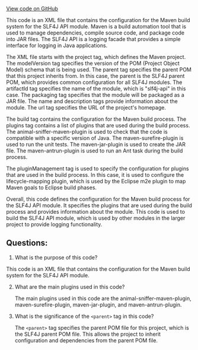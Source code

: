 [View code on GitHub](https://github.com/ergoplatform/ergo/target/streams/_global/assemblyOption/_global/streams/assembly/5beb3182778cffaaf69fa245066d136ea8d00eec_da76ca59f6a57ee3102f8f9bd9cee742973efa8a_da39a3ee5e6b4b0d3255bfef95601890afd80709/META-INF/maven/org.slf4j/slf4j-api/pom.xml)

This code is an XML file that contains the configuration for the Maven build system for the SLF4J API module. Maven is a build automation tool that is used to manage dependencies, compile source code, and package code into JAR files. The SLF4J API is a logging facade that provides a simple interface for logging in Java applications. 

The XML file starts with the project tag, which defines the Maven project. The modelVersion tag specifies the version of the POM (Project Object Model) schema that is being used. The parent tag specifies the parent POM that this project inherits from. In this case, the parent is the SLF4J parent POM, which provides common configuration for all SLF4J modules. The artifactId tag specifies the name of the module, which is "slf4j-api" in this case. The packaging tag specifies that the module will be packaged as a JAR file. The name and description tags provide information about the module. The url tag specifies the URL of the project's homepage.

The build tag contains the configuration for the Maven build process. The plugins tag contains a list of plugins that are used during the build process. The animal-sniffer-maven-plugin is used to check that the code is compatible with a specific version of Java. The maven-surefire-plugin is used to run the unit tests. The maven-jar-plugin is used to create the JAR file. The maven-antrun-plugin is used to run an Ant task during the build process. 

The pluginManagement tag is used to specify the configuration for plugins that are used in the build process. In this case, it is used to configure the lifecycle-mapping plugin, which is used by the Eclipse m2e plugin to map Maven goals to Eclipse build phases.

Overall, this code defines the configuration for the Maven build process for the SLF4J API module. It specifies the plugins that are used during the build process and provides information about the module. This code is used to build the SLF4J API module, which is used by other modules in the larger project to provide logging functionality.
## Questions: 
 1. What is the purpose of this code?
   
   This code is an XML file that contains the configuration for the Maven build system for the SLF4J API module.

2. What are the main plugins used in this code?
   
   The main plugins used in this code are the animal-sniffer-maven-plugin, maven-surefire-plugin, maven-jar-plugin, and maven-antrun-plugin.

3. What is the significance of the `<parent>` tag in this code?
   
   The `<parent>` tag specifies the parent POM file for this project, which is the SLF4J parent POM file. This allows the project to inherit configuration and dependencies from the parent POM file.